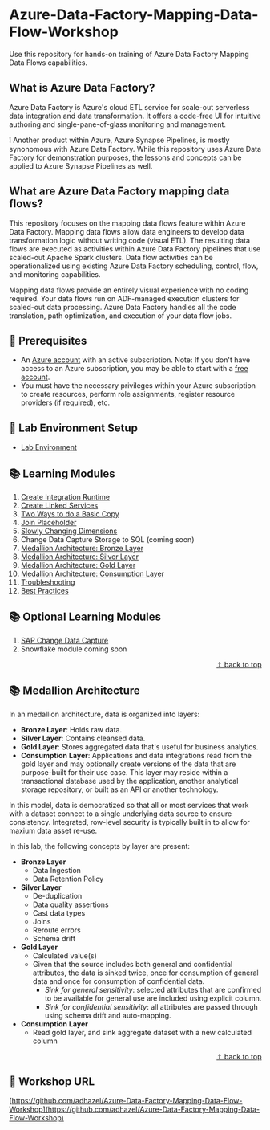 # Azure-Data-Factory-Mapping-Data-Flow-Workshop

Use this repository for hands-on training of Azure Data Factory Mapping Data Flows capabilities.

## What is Azure Data Factory?

Azure Data Factory is Azure's cloud ETL service for scale-out serverless data integration and data transformation. It offers a code-free UI for intuitive authoring and single-pane-of-glass monitoring and management.

:grey_exclamation: Another product within Azure, Azure Synapse Pipelines, is mostly synonomous with Azure Data Factory. While this repository uses Azure Data Factory for demonstration purposes, the lessons and concepts can be applied to Azure Synapse Pipelines as well.

## What are Azure Data Factory mapping data flows?

This repository focuses on the mapping data flows feature within Azure Data Factory. Mapping data flows allow data engineers to develop data transformation logic without writing code (visual ETL). The resulting data flows are executed as activities within Azure Data Factory pipelines that use scaled-out Apache Spark clusters. Data flow activities can be operationalized using existing Azure Data Factory scheduling, control, flow, and monitoring capabilities.

Mapping data flows provide an entirely visual experience with no coding required. Your data flows run on ADF-managed execution clusters for scaled-out data processing. Azure Data Factory handles all the code translation, path optimization, and execution of your data flow jobs.

## :thinking: Prerequisites

* An [Azure account](https://azure.microsoft.com/free/) with an active subscription. Note: If you don't have access to an Azure subscription, you may be able to start with a [free account](https://www.azure.com/free).
* You must have the necessary privileges within your Azure subscription to create resources, perform role assignments, register resource providers (if required), etc.

## :test_tube: Lab Environment Setup

* [Lab Environment](./modules/module00.md)

## :books: Learning Modules

1. [Create Integration Runtime](./modules/module01.md)
2. [Create Linked Services](./modules/module02.md)
3. [Two Ways to do a Basic Copy](./modules/module03.md)
4. [Join Placeholder](./modules/module04.md)
5. [Slowly Changing Dimensions](./modules/module05.md)
6. Change Data Capture Storage to SQL (coming soon)
7. [Medallion Architecture: Bronze Layer](./modules/module07.md)
8. [Medallion Architecture: Silver Layer](./modules/module08.md)
9. [Medallion Architecture: Gold Layer](./modules/module09.md)
10. [Medallion Architecture: Consumption Layer](./modules/module10.md)
11. [Troubleshooting](./modules/module11.md)
12. [Best Practices](./modules/module12.md)

## :books: Optional Learning Modules

1. [SAP Change Data Capture](./modules/module06.md)
2. Snowflake module coming soon

<div align="right"><a href="#azure-data-factory-mapping-data-flow-workshop">↥ back to top</a></div>

## :books: Medallion Architecture
In an medallion architecture, data is organized into layers: 
- **Bronze Layer**: Holds raw data.
- **Silver Layer**: Contains cleansed data.
- **Gold Layer**: Stores aggregated data that's useful for business analytics.
- **Consumption Layer**: Applications and data integrations read from the gold layer and may optionally create versions of the data that are purpose-built for their use case. This layer may reside within a transactional database used by the application, another analytical storage repository, or built as an API or another technology.

In this model, data is democratized so that all or most services that work with a dataset connect to a single underlying data source to ensure consistency. Integrated, row-level security is typically built in to allow for maxium data asset re-use.

In this lab, the following concepts by layer are present:
- **Bronze Layer**
  - Data Ingestion
  - Data Retention Policy
- **Silver Layer**
  - De-duplication
  - Data quality assertions
  - Cast data types
  - Joins
  - Reroute errors
  - Schema drift
- **Gold Layer**
  - Calculated value(s)
  - Given that the source includes both general and confidential attributes, the data is sinked twice, once for consumption of general data and once for consumption of confidential data. 
    - *Sink for general sensitivity*: selected attributes that are confirmed to be available for general use are included using explicit column.
    - *Sink for confidential sensitivity*: all attributes are passed through using schema drift and auto-mapping.
- **Consumption Layer**
  - Read gold layer, and sink aggregate dataset with a new calculated column

<div align="right"><a href="#azure-data-factory-mapping-data-flow-workshop">↥ back to top</a></div>

## :link: Workshop URL

[https://github.com/adhazel/Azure-Data-Factory-Mapping-Data-Flow-Workshop](https://github.com/adhazel/Azure-Data-Factory-Mapping-Data-Flow-Workshop)
